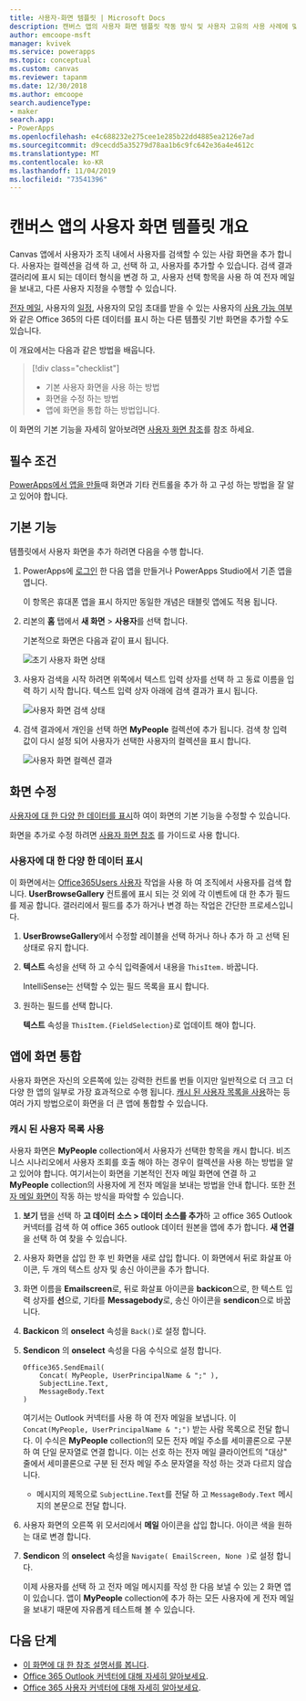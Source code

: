 ```yaml
---
title: 사용자-화면 템플릿 | Microsoft Docs
description: 캔버스 앱의 사용자 화면 템플릿 작동 방식 및 사용자 고유의 사용 사례에 맞게 화면을 확장 하는 방법 이해
author: emcoope-msft
manager: kvivek
ms.service: powerapps
ms.topic: conceptual
ms.custom: canvas
ms.reviewer: tapanm
ms.date: 12/30/2018
ms.author: emcoope
search.audienceType:
- maker
search.app:
- PowerApps
ms.openlocfilehash: e4c688232e275cee1e285b22dd4885ea2126e7ad
ms.sourcegitcommit: d9cecdd5a35279d78aa1b6c9fc642e36a4e4612c
ms.translationtype: MT
ms.contentlocale: ko-KR
ms.lasthandoff: 11/04/2019
ms.locfileid: "73541396"
---
```

# <a name="overview-of-the-people-screen-template-for-canvas-apps"></a>캔버스 앱의 사용자 화면 템플릿 개요

Canvas 앱에서 사용자가 조직 내에서 사용자를 검색할 수 있는 사람 화면을 추가 합니다. 사용자는 컬렉션을 검색 하 고, 선택 하 고, 사용자를 추가할 수 있습니다. 검색 결과 갤러리에 표시 되는 데이터 형식을 변경 하 고, 사용자 선택 항목을 사용 하 여 전자 메일을 보내고, 다른 사용자 지정을 수행할 수 있습니다.

[전자 메일](email-screen-overview.md), 사용자의 [일정](calendar-screen-overview.md), 사용자의 모임 초대를 받을 수 있는 사용자의 [사용 가능 여부](meeting-screen-overview.md) 와 같은 Office 365의 다른 데이터를 표시 하는 다른 템플릿 기반 화면을 추가할 수도 있습니다.

이 개요에서는 다음과 같은 방법을 배웁니다.
> [!div class="checklist"]
> * 기본 사용자 화면을 사용 하는 방법
> * 화면을 수정 하는 방법
> * 앱에 화면을 통합 하는 방법입니다.

이 화면의 기본 기능을 자세히 알아보려면 [사용자 화면 참조](people-screen-reference.md)를 참조 하세요.

## <a name="prerequisite"></a>필수 조건

[PowerApps에서 앱을 만들](../data-platform-create-app-scratch.md)때 화면과 기타 컨트롤을 추가 하 고 구성 하는 방법을 잘 알고 있어야 합니다.

## <a name="default-functionality"></a>기본 기능

템플릿에서 사용자 화면을 추가 하려면 다음을 수행 합니다.

1. PowerApps에 [로그인](https://make.powerapps.com?utm_source=padocs&utm_medium=linkinadoc&utm_campaign=referralsfromdoc) 한 다음 앱을 만들거나 PowerApps Studio에서 기존 앱을 엽니다.

    이 항목은 휴대폰 앱을 표시 하지만 동일한 개념은 태블릿 앱에도 적용 됩니다.

1. 리본의 **홈** 탭에서 **새 화면** > **사용자**를 선택 합니다.

    기본적으로 화면은 다음과 같이 표시 됩니다.

    ![초기 사용자 화면 상태](media/people-screen/people-screen-empty.png)

1. 사용자 검색을 시작 하려면 위쪽에서 텍스트 입력 상자를 선택 하 고 동료 이름을 입력 하기 시작 합니다. 텍스트 입력 상자 아래에 검색 결과가 표시 됩니다.

    ![사용자 화면 검색 상태](media/people-screen/people-browse-gall-full.png)

1. 검색 결과에서 개인을 선택 하면 **MyPeople** 컬렉션에 추가 됩니다. 검색 창 입력 값이 다시 설정 되어 사용자가 선택한 사용자의 컬렉션을 표시 합니다.

    ![사용자 화면 컬렉션 결과](media/people-screen/people-people-gall-full.png)

## <a name="modify-the-screen"></a>화면 수정

[사용자에 대 한 다양 한 데이터를 표시](people-screen-overview.md#show-different-data-for-people)하 여이 화면의 기본 기능을 수정할 수 있습니다.

화면을 추가로 수정 하려면 [사용자 화면 참조](./people-screen-reference.md) 를 가이드로 사용 합니다.

### <a name="show-different-data-for-people"></a>사용자에 대 한 다양 한 데이터 표시

이 화면에서는 [Office365Users 사용자](https://docs.microsoft.com/connectors/office365users/#searchuser) 작업을 사용 하 여 조직에서 사용자를 검색 합니다. **UserBrowseGallery** 컨트롤에 표시 되는 것 외에 각 이벤트에 대 한 추가 필드를 제공 합니다. 갤러리에서 필드를 추가 하거나 변경 하는 작업은 간단한 프로세스입니다.

1. **UserBrowseGallery**에서 수정할 레이블을 선택 하거나 하나 추가 하 고 선택 된 상태로 유지 합니다.

1. **텍스트** 속성을 선택 하 고 수식 입력줄에서 내용을 `ThisItem.` 바꿉니다.

    IntelliSense는 선택할 수 있는 필드 목록을 표시 합니다.

1. 원하는 필드를 선택 합니다.

    **텍스트** 속성을 `ThisItem.{FieldSelection}`로 업데이트 해야 합니다.

## <a name="integrate-the-screen-into-an-app"></a>앱에 화면 통합

사용자 화면은 자신의 오른쪽에 있는 강력한 컨트롤 번들 이지만 일반적으로 더 크고 더 다양 한 앱의 일부로 가장 효과적으로 수행 됩니다. [캐시 된 사용자 목록을 사용](people-screen-overview.md#use-your-cached-list-of-people)하는 등 여러 가지 방법으로이 화면을 더 큰 앱에 통합할 수 있습니다.

### <a name="use-your-cached-list-of-people"></a>캐시 된 사용자 목록 사용

사용자 화면은 **MyPeople** collection에서 사용자가 선택한 항목을 캐시 합니다. 비즈니스 시나리오에서 사용자 조회를 호출 해야 하는 경우이 컬렉션을 사용 하는 방법을 알고 있어야 합니다. 여기서는이 화면을 기본적인 전자 메일 화면에 연결 하 고 **MyPeople** collection의 사용자에 게 전자 메일을 보내는 방법을 안내 합니다. 또한 [전자 메일 화면이](./email-screen-overview.md) 작동 하는 방식을 파악할 수 있습니다.

1. **보기** 탭을 선택 하 **고 데이터** **소스 > 데이터 소스를 추가**하 고 office 365 Outlook 커넥터를 검색 하 여 office 365 outlook 데이터 원본을 앱에 추가 합니다. **새 연결** 을 선택 하 여 찾을 수 있습니다.
1. 사용자 화면을 삽입 한 후 빈 화면을 새로 삽입 합니다. 이 화면에서 뒤로 화살표 아이콘, 두 개의 텍스트 상자 및 송신 아이콘을 추가 합니다.
1. 화면 이름을 **Emailscreen**로, 뒤로 화살표 아이콘을 **backicon**으로, 한 텍스트 입력 상자를 **선**으로, 기타를 **Messagebody**로, 송신 아이콘을 **sendicon**으로 바꿉니다.
1. **Backicon** 의 **onselect** 속성을 `Back()`로 설정 합니다.
1. **Sendicon** 의 **onselect** 속성을 다음 수식으로 설정 합니다.

    ```powerapps-dot
    Office365.SendEmail( 
        Concat( MyPeople, UserPrincipalName & ";" ), 
        SubjectLine.Text, 
        MessageBody.Text 
    )
    ```
    
    여기서는 Outlook 커넥터를 사용 하 여 전자 메일을 보냅니다. 이 `Concat(MyPeople, UserPrincipalName & ";")` 받는 사람 목록으로 전달 합니다. 이 수식은 **MyPeople** collection의 모든 전자 메일 주소를 세미콜론으로 구분 하 여 단일 문자열로 연결 합니다. 이는 선호 하는 전자 메일 클라이언트의 "대상" 줄에서 세미콜론으로 구분 된 전자 메일 주소 문자열을 작성 하는 것과 다르지 않습니다.
    * 메시지의 제목으로 `SubjectLine.Text`를 전달 하 고 `MessageBody.Text` 메시지의 본문으로 전달 합니다.
1. 사용자 화면의 오른쪽 위 모서리에서 **메일** 아이콘을 삽입 합니다.
   아이콘 색을 원하는 대로 변경 합니다.
1. **Sendicon** 의 **onselect** 속성을 `Navigate( EmailScreen, None )`로 설정 합니다.

    이제 사용자를 선택 하 고 전자 메일 메시지를 작성 한 다음 보낼 수 있는 2 화면 앱이 있습니다. 앱이 **MyPeople** collection에 추가 하는 모든 사용자에 게 전자 메일을 보내기 때문에 자유롭게 테스트해 볼 수 있습니다.

## <a name="next-steps"></a>다음 단계

* [이 화면에 대 한 참조 설명서를 봅니다](./people-screen-reference.md).
* [Office 365 Outlook 커넥터에 대해 자세히 알아보세요](../connections/connection-office365-outlook.md).
* [Office 365 사용자 커넥터에 대해 자세히 알아보세요](../connections/connection-office365-users.md).
